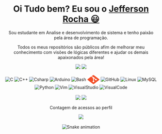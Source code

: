 <div>
  
  <h1 align="center">
    Oi Tudo bem? Eu sou o 
    <a href="https://www.linkedin.com/in/jefferson-rocha-silva-995a377b/">Jefferson Rocha 😃️</a>
  </h1>
  
  <p align="center">
    Sou estudante em Analise e desenvolvimento de sistema e tenho paixão pela área de programação.
  <p align="center">
    Todos os meus repositórios são públicos afim de melhorar meu conhecimento com visões de lógicas diferentes e ajudar os demais apaixonados pela área! 
  
</div>

<div align="center" style="display: inline_block">
  <img height="160em" src="https://github-readme-stats.vercel.app/api?username=jeffrocha&show_icons=true&theme=github_dark&include_all_commits=true&count_private=true"/>
  <img height="160em" src="https://github-readme-stats.vercel.app/api/top-langs/?username=jeffrocha&layout=compact&langs_count=7&theme=github_dark"/>
</div>

<div align="center" valign="top"><br>
  
  <img align="center" alt="C" height="30" width="40" src="https://cdn.jsdelivr.net/gh/devicons/devicon/icons/c/c-original.svg"> 
  <img align="center" alt="C++" height="30" width="40" src="https://cdn.jsdelivr.net/gh/devicons/devicon/icons/cplusplus/cplusplus-original.svg" />
  <img align="center" alt="Csharp" height="30" width="40" src="https://cdn.jsdelivr.net/gh/devicons/devicon/icons/csharp/csharp-original.svg" />
  <img align="center" alt="Arduino" height="30" width="40" src="https://cdn.jsdelivr.net/gh/devicons/devicon/icons/arduino/arduino-original-wordmark.svg" />
  <img align="center" alt="Bash" height="30" width="40"src="https://cdn.jsdelivr.net/gh/devicons/devicon/icons/bash/bash-original.svg" />
  <img align="center" alt="Git" height="30" width="40" src="https://raw.githubusercontent.com/devicons/devicon/master/icons/git/git-original.svg">
  <img align="center" alt="GitHub" height="30" width="40" src="https://www.svgrepo.com/show/217753/github.svg" />
  <img align="center" alt="Linux" height="30" width="40" src="https://cdn.jsdelivr.net/gh/devicons/devicon/icons/linux/linux-original.svg" />
  <img align="center" alt="MySQL" height="30" width="40" src="https://cdn.jsdelivr.net/gh/devicons/devicon/icons/mysql/mysql-original-wordmark.svg" />
  <img align="center" alt="Python" height="30" width="40" src="https://cdn.jsdelivr.net/gh/devicons/devicon/icons/python/python-original.svg" />
  <img align="center" alt="Vim" height="30" width="40" src="https://cdn.jsdelivr.net/gh/devicons/devicon/icons/vim/vim-original.svg" />
  <img align="center" alt="VisualStudio" height="30" width="40" src="https://cdn.jsdelivr.net/gh/devicons/devicon/icons/visualstudio/visualstudio-plain.svg" />
   <img align="center" alt="VisualCode" height="30" width="40" src="https://cdn.jsdelivr.net/gh/devicons/devicon/icons/vscode/vscode-original.svg" />
</div><br>


<div align="center">
  <a href="https://www.linkedin.com/in/jefferson-rocha-silva-995a377b" target="_blank"><img src="https://img.shields.io/badge/-LinkedIn-%230077B5?style=for-the-badge&logo=linkedin&logoColor=white" target="_blank"></a> 
  <a href="mailto:jeff.r.silva@hotmail.com"><img src="https://img.shields.io/badge/-Gmail-%23333?style=for-the-badge&logo=gmail&logoColor=white" target="_blank"></a>
</div>
<p align="center"> Contagem de acessos ao perfil
<p align="center">   <img alingn="center" src="https://profile-counter.glitch.me/jeffrocha/count.svg" /></p>


<div align="center">

  ![Snake animation](https://github.com/jeffrocha/jeffrocha/blob/output/github-contribution-grid-snake.svg)
  
</div>


